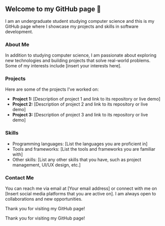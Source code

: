 ## Welcome to my GitHub page 👋

I am an undergraduate student studying computer science and this is my GitHub page where I showcase my projects and skills in software development. 

### About Me

In addition to studying computer science, I am passionate about exploring new technologies and building projects that solve real-world problems. Some of my interests include [insert your interests here].

### Projects

Here are some of the projects I've worked on:

- **Project 1:** [Description of project 1 and link to its repository or live demo]
- **Project 2:** [Description of project 2 and link to its repository or live demo]
- **Project 3:** [Description of project 3 and link to its repository or live demo]

### Skills

- Programming languages: [List the languages you are proficient in]
- Tools and frameworks: [List the tools and frameworks you are familiar with]
- Other skills: [List any other skills that you have, such as project management, UI/UX design, etc.]

### Contact Me

You can reach me via email at [Your email address] or connect with me on [Insert social media platforms that you are active on]. I am always open to collaborations and new opportunities.

Thank you for visiting my GitHub page!

Thank you for visiting my GitHub page!

<!--
**KhalidAlnujaidi/KhalidAlnujaidi** is a ✨ _special_ ✨ repository because its `README.md` (this file) appears on your GitHub profile.

Here are some ideas to get you started:

- 🔭 I’m currently working on ...
- 🌱 I’m currently learning ...
- 👯 I’m looking to collaborate on ...
- 🤔 I’m looking for help with ...
- 💬 Ask me about ...
- 📫 How to reach me: ...
- 😄 Pronouns: ...
- ⚡ Fun fact: ...
-->
